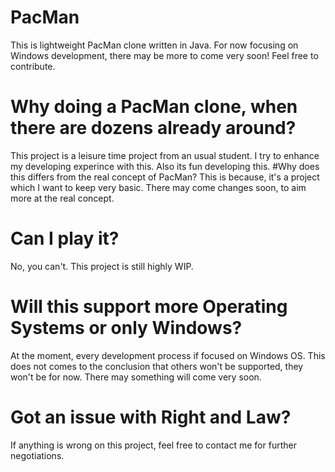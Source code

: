# PacMan
This is lightweight PacMan clone written in Java. For now focusing on Windows development, there may be more to come very soon! Feel free to contribute.
# Why doing a PacMan clone, when there are dozens already around?
This project is a leisure time project from an usual student. I try to enhance my developing experince with this. Also its fun developing this.
#Why does this differs from the real concept of PacMan?
This is because, it's a project which I want to keep very basic. There may come changes soon, to aim more at the real concept.
# Can I play it?
No, you can't. This project is still highly WIP.
# Will this support more Operating Systems or only Windows?
At the moment, every development process if focused on Windows OS. This does not comes to the conclusion that others won't be supported, they won't be for now. There may something will come very soon.
# Got an issue with Right and Law?
If anything is wrong on this project, feel free to contact me for further negotiations.